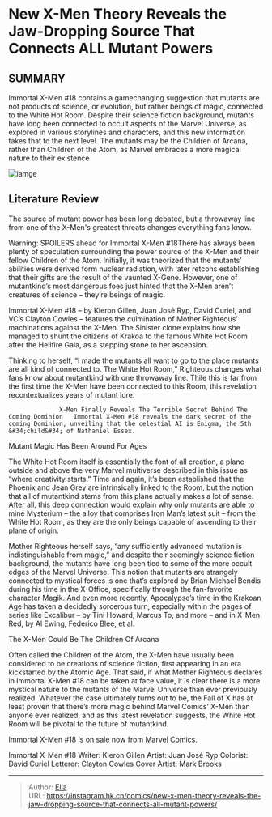 # New X-Men Theory Reveals the Jaw-Dropping Source That Connects ALL Mutant Powers


## SUMMARY 



  Immortal X-Men #18 contains a gamechanging suggestion that mutants are not products of science, or evolution, but rather beings of magic, connected to the White Hot Room.   Despite their science fiction background, mutants have long been connected to occult aspects of the Marvel Universe, as explored in various storylines and characters, and this new information takes that to the next level.   The mutants may be the Children of Arcana, rather than Children of the Atom, as Marvel embraces a more magical nature to their existence  

![iamge](https://static1.srcdn.com/wordpress/wp-content/uploads/2023/09/house-of-x-and-powers-of-x-in-marvel-comics.png)

## Literature Review

The source of mutant power has been long debated, but a throwaway line from one of the X-Men&#39;s greatest threats changes everything fans know.




Warning: SPOILERS ahead for Immortal X-Men #18There has always been plenty of speculation surrounding the power source of the X-Men and their fellow Children of the Atom. Initially, it was theorized that the mutants’ abilities were derived form nuclear radiation, with later retcons establishing that their gifts are the result of the vaunted X-Gene. However, one of mutantkind’s most dangerous foes just hinted that the X-Men aren’t creatures of science – they’re beings of magic.




Immortal X-Men #18 – by Kieron Gillen, Juan José Ryp, David Curiel, and VC’s Clayton Cowles – features the culmination of Mother Righteous’ machinations against the X-Men. The Sinister clone explains how she managed to shunt the citizens of Krakoa to the famous White Hot Room after the Hellfire Gala, as a stepping stone to her ascension.

          

Thinking to herself, “I made the mutants all want to go to the place mutants are all kind of connected to. The White Hot Room,” Righteous changes what fans know about mutantkind with one throwaway line. Thile this is far from the first time the X-Men have been connected to this Room, this revelation recontextualizes years of mutant lore.

                  X-Men Finally Reveals The Terrible Secret Behind The Coming Dominion   Immortal X-Men #18 reveals the dark secret of the coming Dominion, unveiling that the celestial AI is Enigma, the 5th &#34;child&#34; of Nathaniel Essex.    





 Mutant Magic Has Been Around For Ages 
          

The White Hot Room itself is essentially the font of all creation, a plane outside and above the very Marvel multiverse described in this issue as “where creativity starts.” Time and again, it’s been established that the Phoenix and Jean Grey are intrinsically linked to the Room, but the notion that all of mutantkind stems from this plane actually makes a lot of sense. After all, this deep connection would explain why only mutants are able to mine Mysterium – the alloy that comprises Iron Man’s latest suit – from the White Hot Room, as they are the only beings capable of ascending to their plane of origin.

Mother Righteous herself says, “any sufficiently advanced mutation is indistinguishable from magic,” and despite their seemingly science fiction background, the mutants have long been tied to some of the more occult edges of the Marvel Universe. This notion that mutants are strangely connected to mystical forces is one that’s explored by Brian Michael Bendis during his time in the X-Office, specifically through the fan-favorite character Magik. And even more recently, Apocalypse’s time in the Krakoan Age has taken a decidedly sorcerous turn, especially within the pages of series like Excalibur – by Tini Howard, Marcus To, and more – and in X-Men Red, by Al Ewing, Federico Blee, et al.






 The X-Men Could Be The Children Of Arcana 
          

Often called the Children of the Atom, the X-Men have usually been considered to be creations of science fiction, first appearing in an era kickstarted by the Atomic Age. That said, if what Mother Righteous declares in Immortal X-Men #18 can be taken at face value, it is clear there is a more mystical nature to the mutants of the Marvel Universe than ever previously realized. Whatever the case ultimately turns out to be, the Fall of X has at least proven that there’s more magic behind Marvel Comics’ X-Men than anyone ever realized, and as this latest revelation suggests, the White Hot Room will be pivotal to the future of mutantkind.



Immortal X-Men #18 is on sale now from Marvel Comics.







 Immortal X-Men #18                 Writer: Kieron Gillen   Artist: Juan José Ryp   Colorist: David Curiel   Letterer: Clayton Cowles   Cover Artist: Mark Brooks      




---

> Author: [Ella](https://instagram.hk.cn/)  
> URL: https://instagram.hk.cn/comics/new-x-men-theory-reveals-the-jaw-dropping-source-that-connects-all-mutant-powers/  

